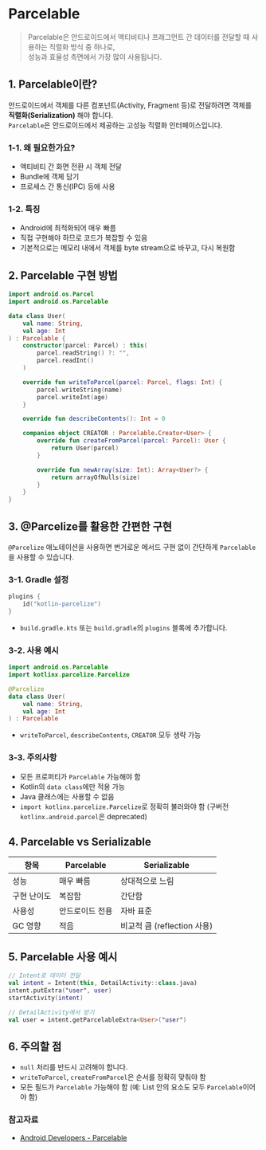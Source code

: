 # Parcelable

> Parcelable은 안드로이드에서 액티비티나 프래그먼트 간 데이터를 전달할 때 사용하는 직렬화 방식 중 하나로,  
> 성능과 효율성 측면에서 가장 많이 사용됩니다.

## 1. Parcelable이란?

안드로이드에서 객체를 다른 컴포넌트(Activity, Fragment 등)로 전달하려면 객체를 **직렬화(Serialization)** 해야 합니다.  
`Parcelable`은 안드로이드에서 제공하는 고성능 직렬화 인터페이스입니다.

### 1-1. 왜 필요한가요?

* 액티비티 간 화면 전환 시 객체 전달
* Bundle에 객체 담기
* 프로세스 간 통신(IPC) 등에 사용

### 1-2. 특징

* Android에 최적화되어 매우 빠름
* 직접 구현해야 하므로 코드가 복잡할 수 있음
* 기본적으로는 메모리 내에서 객체를 byte stream으로 바꾸고, 다시 복원함

## 2. Parcelable 구현 방법

```kotlin
import android.os.Parcel
import android.os.Parcelable

data class User(
    val name: String,
    val age: Int
) : Parcelable {
    constructor(parcel: Parcel) : this(
        parcel.readString() ?: "",
        parcel.readInt()
    )

    override fun writeToParcel(parcel: Parcel, flags: Int) {
        parcel.writeString(name)
        parcel.writeInt(age)
    }

    override fun describeContents(): Int = 0

    companion object CREATOR : Parcelable.Creator<User> {
        override fun createFromParcel(parcel: Parcel): User {
            return User(parcel)
        }

        override fun newArray(size: Int): Array<User?> {
            return arrayOfNulls(size)
        }
    }
}
```

## 3. @Parcelize를 활용한 간편한 구현

`@Parcelize` 애노테이션을 사용하면 번거로운 메서드 구현 없이 간단하게 `Parcelable`을 사용할 수 있습니다.

### 3-1. Gradle 설정

```kotlin
plugins {
    id("kotlin-parcelize")
}
```

* `build.gradle.kts` 또는 `build.gradle`의 `plugins` 블록에 추가합니다.

### 3-2. 사용 예시

```kotlin
import android.os.Parcelable
import kotlinx.parcelize.Parcelize

@Parcelize
data class User(
    val name: String,
    val age: Int
) : Parcelable
```

* `writeToParcel`, `describeContents`, `CREATOR` 모두 생략 가능

### 3-3. 주의사항

* 모든 프로퍼티가 `Parcelable` 가능해야 함
* Kotlin의 `data class`에만 적용 가능
* Java 클래스에는 사용할 수 없음
* `import kotlinx.parcelize.Parcelize`로 정확히 불러와야 함 (구버전 `kotlinx.android.parcel`은 deprecated)

## 4. Parcelable vs Serializable

| 항목     | Parcelable | Serializable          |
| ------ | ---------- | --------------------- |
| 성능     | 매우 빠름      | 상대적으로 느림              |
| 구현 난이도 | 복잡함        | 간단함                   |
| 사용성    | 안드로이드 전용   | 자바 표준                 |
| GC 영향  | 적음         | 비교적 큼 (reflection 사용) |

## 5. Parcelable 사용 예시

```kotlin
// Intent로 데이터 전달
val intent = Intent(this, DetailActivity::class.java)
intent.putExtra("user", user)
startActivity(intent)

// DetailActivity에서 받기
val user = intent.getParcelableExtra<User>("user")
```

## 6. 주의할 점

* `null` 처리를 반드시 고려해야 합니다.
* `writeToParcel`, `createFromParcel`은 순서를 정확히 맞춰야 함
* 모든 필드가 `Parcelable` 가능해야 함 (예: List 안의 요소도 모두 `Parcelable`이어야 함)

### 참고자료

* [Android Developers - Parcelable](https://developer.android.com/reference/android/os/Parcelable)
